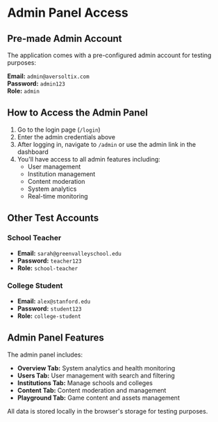 # Admin Panel Access

## Pre-made Admin Account

The application comes with a pre-configured admin account for testing purposes:

**Email:** `admin@aversoltix.com`  
**Password:** `admin123`  
**Role:** `admin`

## How to Access the Admin Panel

1. Go to the login page (`/login`)
2. Enter the admin credentials above
3. After logging in, navigate to `/admin` or use the admin link in the dashboard
4. You'll have access to all admin features including:
   - User management
   - Institution management
   - Content moderation
   - System analytics
   - Real-time monitoring

## Other Test Accounts

### School Teacher
- **Email:** `sarah@greenvalleyschool.edu`
- **Password:** `teacher123`
- **Role:** `school-teacher`

### College Student
- **Email:** `alex@stanford.edu`
- **Password:** `student123`
- **Role:** `college-student`

## Admin Panel Features

The admin panel includes:
- **Overview Tab:** System analytics and health monitoring
- **Users Tab:** User management with search and filtering
- **Institutions Tab:** Manage schools and colleges
- **Content Tab:** Content moderation and management
- **Playground Tab:** Game content and assets management

All data is stored locally in the browser's storage for testing purposes.